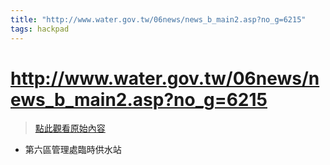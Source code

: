 ```yaml
---
title: "http://www.water.gov.tw/06news/news_b_main2.asp?no_g=6215"
tags: hackpad
---
```


# http://www.water.gov.tw/06news/news_b_main2.asp?no_g=6215

> [點此觀看原始內容](https://g0v.hackpad.tw/Rpt2WqamqZJ)


- 第六區管理處臨時供水站
